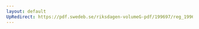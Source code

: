 ```yaml
---
layout: default
UpRedirect: https://pdf.swedeb.se/riksdagen-volumeG-pdf/199697/reg_199697/reg_199697_0424.pdf
---
```

